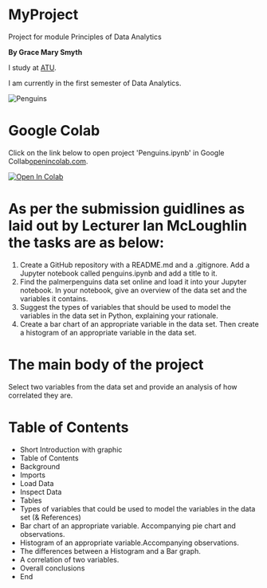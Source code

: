# MyProject
Project for module Principles of Data Analytics

**By Grace Mary Smyth**

I study at [ATU](https://www.atu.ie/).

I am currently in the first semester of Data Analytics. 

![Penguins](https://allisonhorst.github.io/palmerpenguins/reference/figures/lter_penguins.png)

# Google Colab
Click on the link below to open project 'Penguins.ipynb' in Google Collab[openincolab.com](https://openincollab.com/).

<a target="_blank" href="https://colab.research.google.com/github/GraceMarySmyth/MyProject/blob/main/Penguins.ipynb">
  <img src="https://colab.research.google.com/assets/colab-badge.svg" alt="Open In Colab"/>
</a>

# As per the submission guidlines as laid out by Lecturer Ian McLoughlin the tasks are as below:
1. Create a GitHub repository with a README.md and a .gitignore. Add a Jupyter notebook called penguins.ipynb and add a title to it.
2.  Find the palmerpenguins data set online and load it into your Jupyter notebook. In your notebook, give an overview of the data set and the variables it contains.
3.  Suggest the types of variables that should be used to model the variables in the data set in Python, explaining your rationale.
4.  Create a bar chart of an appropriate variable in the data set. Then create a histogram of an appropriate variable in the data set.

# The main body of the project 
Select two variables from the data set and provide an analysis of how correlated they are.

# Table of Contents
 - Short Introduction with graphic
 - Table of Contents
 - Background
 - Imports
 - Load Data
 - Inspect Data
 - Tables
 - Types of variables that could be used to model the variables in the data set (& References)
 - Bar chart of an appropriate variable. Accompanying pie chart and observations.
 - Histogram of an appropriate variable.Accompanying observations.
 - The differences between a Histogram and a Bar graph.
 - A correlation of two variables.
 - Overall conclusions
 - End



